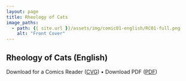 ```yaml
---
layout: page
title: Rheology of Cats
image_paths:
  - path: {{ site.url }}/assets/img/comic01-english/RC01-full.png
    alt: "Front Cover"
---
```


<div class="col-lg-12 text-center">
	<h2 class="section-heading text-uppercase">Rheology of Cats (English)</h2>
        <div class="text-muted">
           Download for a Comics Reader (<a href="{{ site.url }}/downloads/comic1-english/RC01-full.png">CVG</a>) 
 &#x2022; Download PDF (<a href="{{ site.url }}/downloads/comic1-english/RC01-full.png">PDF</a>) 
        </div>
</div>

















